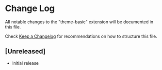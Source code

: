 # Change Log

All notable changes to the "theme-basic" extension will be documented in this file.

Check [Keep a Changelog](http://keepachangelog.com/) for recommendations on how to structure this file.

## [Unreleased]

- Initial release

